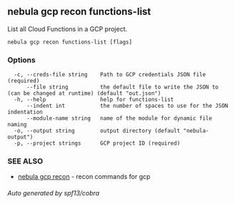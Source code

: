 ## nebula gcp recon functions-list

List all Cloud Functions in a GCP project.

```
nebula gcp recon functions-list [flags]
```

### Options

```
  -c, --creds-file string    Path to GCP credentials JSON file (required)
      --file string          the default file to write the JSON to (can be changed at runtime) (default "out.json")
  -h, --help                 help for functions-list
      --indent int           the number of spaces to use for the JSON indentation
      --module-name string   name of the module for dynamic file naming
  -o, --output string        output directory (default "nebula-output")
  -p, --project strings      GCP project ID (required)
```

### SEE ALSO

* [nebula gcp recon](nebula_gcp_recon.md)	 - recon commands for gcp

###### Auto generated by spf13/cobra
